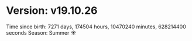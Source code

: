# Version: v19.10.26
Time since birth: 7271 days, 174504 hours, 10470240 minutes, 628214400 seconds
Season: Summer ☀️
